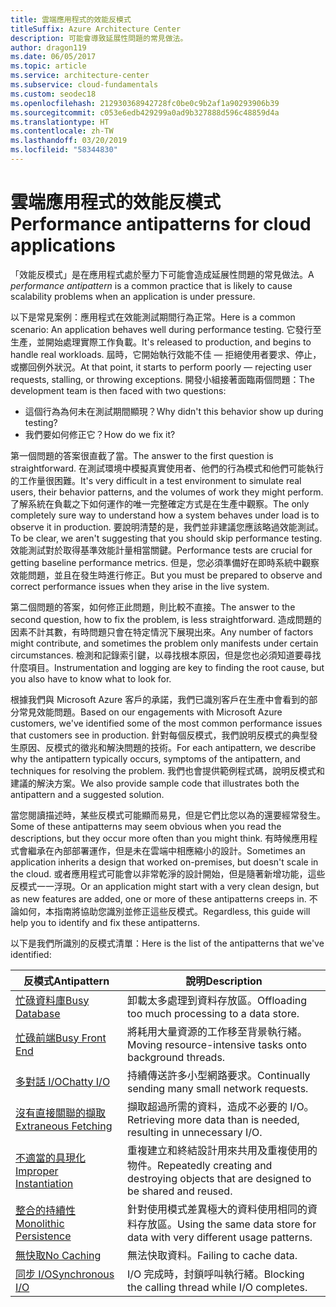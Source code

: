 ```yaml
---
title: 雲端應用程式的效能反模式
titleSuffix: Azure Architecture Center
description: 可能會導致延展性問題的常見做法。
author: dragon119
ms.date: 06/05/2017
ms.topic: article
ms.service: architecture-center
ms.subservice: cloud-fundamentals
ms.custom: seodec18
ms.openlocfilehash: 212930368942728fc0be0c9b2af1a90293906b39
ms.sourcegitcommit: c053e6edb429299a0ad9b327888d596c48859d4a
ms.translationtype: HT
ms.contentlocale: zh-TW
ms.lasthandoff: 03/20/2019
ms.locfileid: "58344830"
---
```

# <a name="performance-antipatterns-for-cloud-applications"></a><span data-ttu-id="9413d-103">雲端應用程式的效能反模式</span><span class="sxs-lookup"><span data-stu-id="9413d-103">Performance antipatterns for cloud applications</span></span>

<span data-ttu-id="9413d-104">「效能反模式」是在應用程式處於壓力下可能會造成延展性問題的常見做法。</span><span class="sxs-lookup"><span data-stu-id="9413d-104">A *performance antipattern* is a common practice that is likely to cause scalability problems when an application is under pressure.</span></span>

<span data-ttu-id="9413d-105">以下是常見案例：應用程式在效能測試期間行為正常。</span><span class="sxs-lookup"><span data-stu-id="9413d-105">Here is a common scenario: An application behaves well during performance testing.</span></span> <span data-ttu-id="9413d-106">它發行至生產，並開始處理實際工作負載。</span><span class="sxs-lookup"><span data-stu-id="9413d-106">It's released to production, and begins to handle real workloads.</span></span> <span data-ttu-id="9413d-107">屆時，它開始執行效能不佳 &mdash; 拒絕使用者要求、停止，或擲回例外狀況。</span><span class="sxs-lookup"><span data-stu-id="9413d-107">At that point, it starts to perform poorly &mdash; rejecting user requests, stalling, or throwing exceptions.</span></span> <span data-ttu-id="9413d-108">開發小組接著面臨兩個問題：</span><span class="sxs-lookup"><span data-stu-id="9413d-108">The development team is then faced with two questions:</span></span>

- <span data-ttu-id="9413d-109">這個行為為何未在測試期間顯現？</span><span class="sxs-lookup"><span data-stu-id="9413d-109">Why didn't this behavior show up during testing?</span></span>
- <span data-ttu-id="9413d-110">我們要如何修正它？</span><span class="sxs-lookup"><span data-stu-id="9413d-110">How do we fix it?</span></span>

<span data-ttu-id="9413d-111">第一個問題的答案很直截了當。</span><span class="sxs-lookup"><span data-stu-id="9413d-111">The answer to the first question is straightforward.</span></span> <span data-ttu-id="9413d-112">在測試環境中模擬真實使用者、他們的行為模式和他們可能執行的工作量很困難。</span><span class="sxs-lookup"><span data-stu-id="9413d-112">It's very difficult in a test environment to simulate real users, their behavior patterns, and the volumes of work they might perform.</span></span> <span data-ttu-id="9413d-113">了解系統在負載之下如何運作的唯一完整確定方式是在生產中觀察。</span><span class="sxs-lookup"><span data-stu-id="9413d-113">The only completely sure way to understand how a system behaves under load is to observe it in production.</span></span> <span data-ttu-id="9413d-114">要說明清楚的是，我們並非建議您應該略過效能測試。</span><span class="sxs-lookup"><span data-stu-id="9413d-114">To be clear, we aren't suggesting that you should skip performance testing.</span></span> <span data-ttu-id="9413d-115">效能測試對於取得基準效能計量相當關鍵。</span><span class="sxs-lookup"><span data-stu-id="9413d-115">Performance tests are crucial for getting baseline performance metrics.</span></span> <span data-ttu-id="9413d-116">但是，您必須準備好在即時系統中觀察效能問題，並且在發生時進行修正。</span><span class="sxs-lookup"><span data-stu-id="9413d-116">But you must be prepared to observe and correct performance issues when they arise in the live system.</span></span>

<span data-ttu-id="9413d-117">第二個問題的答案，如何修正此問題，則比較不直接。</span><span class="sxs-lookup"><span data-stu-id="9413d-117">The answer to the second question, how to fix the problem, is less straightforward.</span></span> <span data-ttu-id="9413d-118">造成問題的因素不計其數，有時問題只會在特定情況下展現出來。</span><span class="sxs-lookup"><span data-stu-id="9413d-118">Any number of factors might contribute, and sometimes the problem only manifests under certain circumstances.</span></span> <span data-ttu-id="9413d-119">檢測和記錄索引鍵，以尋找根本原因，但是您也必須知道要尋找什麼項目。</span><span class="sxs-lookup"><span data-stu-id="9413d-119">Instrumentation and logging are key to finding the root cause, but you also have to know what to look for.</span></span>

<span data-ttu-id="9413d-120">根據我們與 Microsoft Azure 客戶的承諾，我們已識別客戶在生產中會看到的部分常見效能問題。</span><span class="sxs-lookup"><span data-stu-id="9413d-120">Based on our engagements with Microsoft Azure customers, we've identified some of the most common performance issues that customers see in production.</span></span> <span data-ttu-id="9413d-121">針對每個反模式，我們說明反模式的典型發生原因、反模式的徵兆和解決問題的技術。</span><span class="sxs-lookup"><span data-stu-id="9413d-121">For each antipattern, we describe why the antipattern typically occurs, symptoms of the antipattern, and techniques for resolving the problem.</span></span> <span data-ttu-id="9413d-122">我們也會提供範例程式碼，說明反模式和建議的解決方案。</span><span class="sxs-lookup"><span data-stu-id="9413d-122">We also provide sample code that illustrates both the antipattern and a suggested solution.</span></span>

<span data-ttu-id="9413d-123">當您閱讀描述時，某些反模式可能顯而易見，但是它們比您以為的還要經常發生。</span><span class="sxs-lookup"><span data-stu-id="9413d-123">Some of these antipatterns may seem obvious when you read the descriptions, but they occur more often than you might think.</span></span> <span data-ttu-id="9413d-124">有時候應用程式會繼承在內部部署運作，但是未在雲端中相應縮小的設計。</span><span class="sxs-lookup"><span data-stu-id="9413d-124">Sometimes an application inherits a design that worked on-premises, but doesn't scale in the cloud.</span></span> <span data-ttu-id="9413d-125">或者應用程式可能會以非常乾淨的設計開始，但是隨著新增功能，這些反模式一一浮現。</span><span class="sxs-lookup"><span data-stu-id="9413d-125">Or an application might start with a very clean design, but as new features are added, one or more of these antipatterns creeps in.</span></span> <span data-ttu-id="9413d-126">不論如何，本指南將協助您識別並修正這些反模式。</span><span class="sxs-lookup"><span data-stu-id="9413d-126">Regardless, this guide will help you to identify and fix these antipatterns.</span></span>

<span data-ttu-id="9413d-127">以下是我們所識別的反模式清單：</span><span class="sxs-lookup"><span data-stu-id="9413d-127">Here is the list of the antipatterns that we've identified:</span></span>

| <span data-ttu-id="9413d-128">反模式</span><span class="sxs-lookup"><span data-stu-id="9413d-128">Antipattern</span></span> | <span data-ttu-id="9413d-129">說明</span><span class="sxs-lookup"><span data-stu-id="9413d-129">Description</span></span> |
|-------------|-------------|
| <span data-ttu-id="9413d-130">[忙碌資料庫][BusyDatabase]</span><span class="sxs-lookup"><span data-stu-id="9413d-130">[Busy Database][BusyDatabase]</span></span> | <span data-ttu-id="9413d-131">卸載太多處理到資料存放區。</span><span class="sxs-lookup"><span data-stu-id="9413d-131">Offloading too much processing to a data store.</span></span> |
| <span data-ttu-id="9413d-132">[忙碌前端][BusyFrontEnd]</span><span class="sxs-lookup"><span data-stu-id="9413d-132">[Busy Front End][BusyFrontEnd]</span></span> | <span data-ttu-id="9413d-133">將耗用大量資源的工作移至背景執行緒。</span><span class="sxs-lookup"><span data-stu-id="9413d-133">Moving resource-intensive tasks onto background threads.</span></span> |
| <span data-ttu-id="9413d-134">[多對話 I/O][ChattyIO]</span><span class="sxs-lookup"><span data-stu-id="9413d-134">[Chatty I/O][ChattyIO]</span></span> | <span data-ttu-id="9413d-135">持續傳送許多小型網路要求。</span><span class="sxs-lookup"><span data-stu-id="9413d-135">Continually sending many small network requests.</span></span> |
| <span data-ttu-id="9413d-136">[沒有直接關聯的擷取][ExtraneousFetching]</span><span class="sxs-lookup"><span data-stu-id="9413d-136">[Extraneous Fetching][ExtraneousFetching]</span></span> | <span data-ttu-id="9413d-137">擷取超過所需的資料，造成不必要的 I/O。</span><span class="sxs-lookup"><span data-stu-id="9413d-137">Retrieving more data than is needed, resulting in unnecessary I/O.</span></span> |
| <span data-ttu-id="9413d-138">[不適當的具現化][ImproperInstantiation]</span><span class="sxs-lookup"><span data-stu-id="9413d-138">[Improper Instantiation][ImproperInstantiation]</span></span> | <span data-ttu-id="9413d-139">重複建立和終結設計用來共用及重複使用的物件。</span><span class="sxs-lookup"><span data-stu-id="9413d-139">Repeatedly creating and destroying objects that are designed to be shared and reused.</span></span> |
| <span data-ttu-id="9413d-140">[整合的持續性][MonolithicPersistence]</span><span class="sxs-lookup"><span data-stu-id="9413d-140">[Monolithic Persistence][MonolithicPersistence]</span></span> | <span data-ttu-id="9413d-141">針對使用模式差異極大的資料使用相同的資料存放區。</span><span class="sxs-lookup"><span data-stu-id="9413d-141">Using the same data store for data with very different usage patterns.</span></span> |
| <span data-ttu-id="9413d-142">[無快取][NoCaching]</span><span class="sxs-lookup"><span data-stu-id="9413d-142">[No Caching][NoCaching]</span></span> | <span data-ttu-id="9413d-143">無法快取資料。</span><span class="sxs-lookup"><span data-stu-id="9413d-143">Failing to cache data.</span></span> |
| <span data-ttu-id="9413d-144">[同步 I/O][SynchronousIO]</span><span class="sxs-lookup"><span data-stu-id="9413d-144">[Synchronous I/O][SynchronousIO]</span></span> | <span data-ttu-id="9413d-145">I/O 完成時，封鎖呼叫執行緒。</span><span class="sxs-lookup"><span data-stu-id="9413d-145">Blocking the calling thread while I/O completes.</span></span> |

[BusyDatabase]: ./busy-database/index.md
[BusyFrontEnd]: ./busy-front-end/index.md
[ChattyIO]: ./chatty-io/index.md
[ExtraneousFetching]: ./extraneous-fetching/index.md
[ImproperInstantiation]: ./improper-instantiation/index.md
[MonolithicPersistence]: ./monolithic-persistence/index.md
[NoCaching]: ./no-caching/index.md
[SynchronousIO]: ./synchronous-io/index.md
